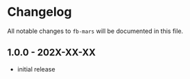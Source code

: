 # Changelog

All notable changes to `fb-mars` will be documented in this file.

## 1.0.0 - 202X-XX-XX

- initial release
